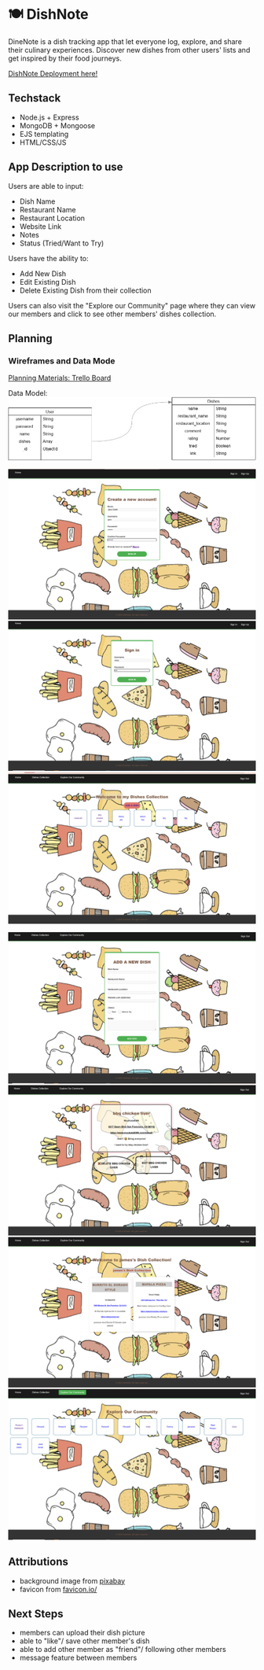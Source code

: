 # 🍽 DishNote
DineNote is a dish tracking app that let everyone log, explore, and share their culinary experiences. Discover new dishes from other users' lists and get inspired by their food journeys.

[DishNote Deployment here!](https://dish-tracker-56e951c2fd28.herokuapp.com/)

## Techstack
- Node.js + Express
- MongoDB + Mongoose
- EJS templating
- HTML/CSS/JS

## App Description to use
Users are able to input:
* Dish Name
* Restaurant Name
* Restaurant Location
* Website Link
* Notes
* Status (Tried/Want to Try)

Users have the ability to:
* Add New Dish
* Edit Existing Dish
* Delete Existing Dish from their collection

Users can also visit the "Explore our Community" page where they can view our members and click to see other members' dishes collection.

## Planning 
### Wireframes and Data Mode

[Planning Materials: Trello Board](https://trello.com/b/ImVQlfdW/project-2-dishtracker)

Data Model:
![Data Model](public/images/readme/erd.png)


![DishNote Sign Up Page](/public/images/readme/signup.png)
![DishNote Sign In Page](/public/images/readme/signin.png)
![DishNote Dishes Index Page](/public/images/readme/dishesIndex.png)

![DishNote New Dish Page](/public/images/readme/new.png)
![DishNote Edit Dish Page](/public/images/readme/edit.png)
![Sprout Member Dish Page](/public/images/readme/memberseg.png)
![DishNote Community Page](/public/images/readme/community.png)

## Attributions
- background image from [pixabay](https://pixabay.com/)
- favicon from [favicon.io/](https://favicon.io/)

## Next Steps
* members can upload their dish picture
* able to "like"/ save other member's dish
* able to add other member as "friend"/ following other members
* message feature between members